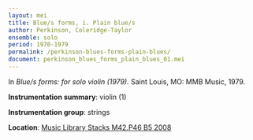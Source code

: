 ```yaml
---
layout: mei
title: Blue/s forms, i. Plain blue/s
author: Perkinson, Coleridge-Taylor
ensemble: solo 
period: 1970-1979
permalink: /perkinson-blues-forms-plain-blues/
document: perkinson_blues_forms_plain_blues_01.mei
---
```


In *Blue/s forms: for solo violin (1979).* Saint Louis, MO: MMB Music, 1979.

**Instrumentation summary**: violin (1)

**Instrumentation group**: strings

**Location**: <a href="https://tufts.primo.exlibrisgroup.com/permalink/01TUN_INST/1kc9gia/alma991018405744403851" target="_blank">Music Library Stacks M42.P46 B5 2008</a>
